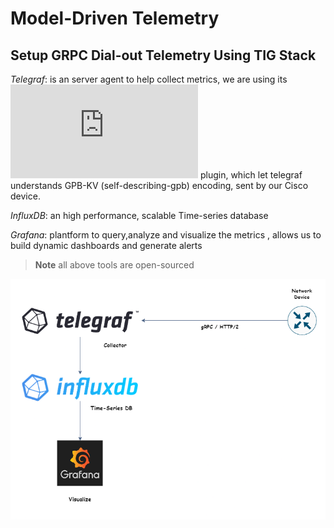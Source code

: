 # Model-Driven Telemetry 

## Setup GRPC Dial-out Telemetry Using TIG Stack 

*Telegraf*: is an server agent to help collect metrics, we are using its ![cisco_telemetry_mdt](https://github.com/influxdata/telegraf/blob/release-1.23/plugins/inputs/cisco_telemetry_mdt/README.md)
plugin, which let telegraf understands GPB-KV (self-describing-gpb) encoding, sent by our Cisco device.

*InfluxDB*: an high performance, scalable Time-series database

*Grafana*: plantform to query,analyze and visualize the metrics , allows us to build dynamic dashboards and generate alerts


> **Note**
> all above tools are open-sourced

![Diagram](./diagram.png)


